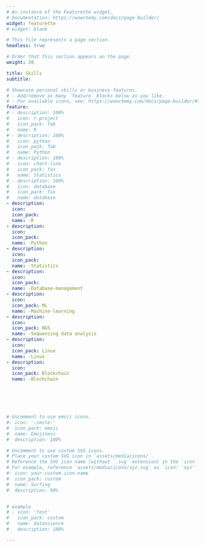 ```yaml
---
# An instance of the Featurette widget.
# Documentation: https://wowchemy.com/docs/page-builder/
widget: featurette
# widget: blank

# This file represents a page section.
headless: true

# Order that this section appears on the page.
weight: 20

title: Skills
subtitle:

# Showcase personal skills or business features.
# - Add/remove as many `feature` blocks below as you like.
# - For available icons, see: https://wowchemy.com/docs/page-builder/#icons
feature:
# - description: 100%
#   icon: r-project
#   icon_pack: fab
#   name: R
# - description: 100%
#   icon: python
#   icon_pack: fab
#   name: Python
# - description: 100%
#   icon: chart-line
#   icon_pack: fas
#   name: Statistics
# - description: 100%
#   icon: database
#   icon_pack: fas
#   name: database
- description:
  icon:
  icon_pack: 
  name: -R
- description:
  icon:
  icon_pack:
  name: -Python
- description:
  icon:
  icon_pack:
  name: -Statistics
- description:
  icon:
  icon_pack:
  name: -Database-management
- description:
  icon:
  icon_pack: ML
  name: -Machine-learning
- description:
  icon:
  icon_pack: NGS
  name: -Sequencing data analysis
- description:
  icon:
  icon_pack: Linux
  name: -Linux
- description:
  icon:
  icon_pack: Blockchain
  name: -Blockchain






# Uncomment to use emoji icons.
#- icon: ':smile:'
#  icon_pack: emoji
#  name: Emojiness
#  description: 100% 

# Uncomment to use custom SVG icons.
# Place your custom SVG icon in `assets/media/icons/`.
# Reference the SVG icon name (without `.svg` extension) in the `icon` field.
# For example, reference `assets/media/icons/xyz.svg` as `icon: 'xyz'`
#- icon: your-custom-icon-name
#  icon_pack: custom
#  name: Surfing
#  description: 90%


# example
# - icon: 'test'
#   icon_pack: custom
#   name: datascience
#   description: 100%

---
```


